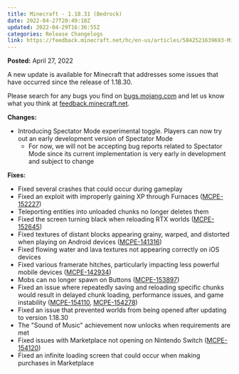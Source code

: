```yaml
---
title: Minecraft - 1.18.31 (Bedrock)
date: 2022-04-27T20:49:10Z
updated: 2022-04-29T16:36:55Z
categories: Release Changelogs
link: https://feedback.minecraft.net/hc/en-us/articles/5842521639693-Minecraft-1-18-31-Bedrock
---
```


**Posted:** April 27, 2022

A new update is available for Minecraft that addresses some issues that have occurred since the release of 1.18.30.

Please search for any bugs you find on [bugs.mojang.com](https://bugs.mojang.com/) and let us know what you think at [feedback.minecraft.net](https://feedback.minecraft.net/).  
  

**Changes:**

- Introducing Spectator Mode experimental toggle. Players can now try out an early development version of Spectator Mode
  - For now, we will not be accepting bug reports related to Spectator Mode since its current implementation is very early in development and subject to change  
      

**Fixes:**

- Fixed several crashes that could occur during gameplay
- Fixed an exploit with improperly gaining XP through Furnaces ([MCPE-152227](https://bugs.mojang.com/browse/MCPE-152227))
- Teleporting entities into unloaded chunks no longer deletes them
- Fixed the screen turning black when reloading RTX worlds ([MCPE-152645](https://bugs.mojang.com/browse/MCPE-152645))
- Fixed textures of distant blocks appearing grainy, warped, and distorted when playing on Android devices ([MCPE-141316](https://bugs.mojang.com/browse/MCPE-141316))
- Fixed flowing water and lava textures not appearing correctly on iOS devices
- Fixed various framerate hitches, particularly impacting less powerful mobile devices ([MCPE-142934](https://bugs.mojang.com/browse/MCPE-142934))
- Mobs can no longer spawn on Buttons ([MCPE-153897](https://bugs.mojang.com/browse/MCPE-153897))
- Fixed an issue where repeatedly saving and reloading specific chunks would result in delayed chunk loading, performance issues, and game instability ([MCPE-154110](https://bugs.mojang.com/browse/MCPE-154110), [MCPE-154278](https://bugs.mojang.com/browse/MCPE-154278))
- Fixed an issue that prevented worlds from being opened after updating to version 1.18.30
- The "Sound of Music" achievement now unlocks when requirements are met
- Fixed issues with Marketplace not opening on Nintendo Switch ([MCPE-154120](https://bugs.mojang.com/browse/MCPE-154120))
- Fixed an infinite loading screen that could occur when making purchases in Marketplace
